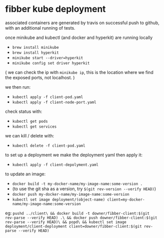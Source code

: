 # fibber kube deployment

associated containers are generated by travis on successful push to github, with an additional running of tests. 

once minikube and kubectl (and docker and hyperkit) are running locally

- `brew install minikube`
- `brew install hyperkit`
- `minikube start --driver=hyperkit`
- `minikube config set driver hyperkit`

( we can check the ip with `minikube ip`, this is the location where we find the exposed ports, not localhost. )

we then run:

- `kubectl apply -f client-pod.yaml`
- `kubectl apply -f client-node-port.yaml`

check status with:

- `kubectl get pods`
- `kubectl get services`

we can kill / delete with:

- `kubectl delete -f client-pod.yaml`

to set up a deployment we make the deployment yaml then apply it:

- `kubectl apply -f client-depolyment.yaml`

to update an image:

- `docker build -t my-docker-name/my-image-name:some-version .`
- (to use the git sha as a version, try `$(git rev-version --verify HEAD)`)
- `docker push my-docker-name/my-image-name:some-version`
- `kubectl set image deployment/(object-name) client=my-docker-name/my-image-name:some-version`

eg:
`pushd ../client\
       && docker build -t downer/fibber-client:$(git rev-parse --verify HEAD) .\
       && docker push downer/fibber-client:$(git rev-parse --verify HEAD)\
       && popd\
       && kubectl set image deployment/client-deployment client=downer/fibber-client:$(git rev-parse --verify HEAD)`
